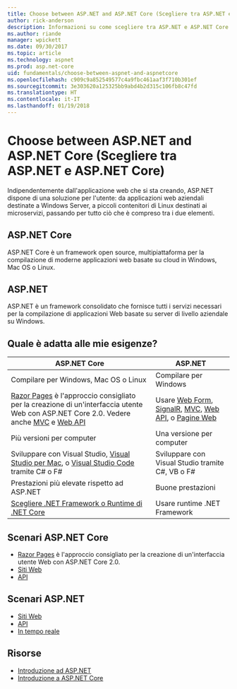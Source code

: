 ```yaml
---
title: Choose between ASP.NET and ASP.NET Core (Scegliere tra ASP.NET e ASP.NET Core)
author: rick-anderson
description: Informazioni su come scegliere tra ASP.NET e ASP.NET Core.
ms.author: riande
manager: wpickett
ms.date: 09/30/2017
ms.topic: article
ms.technology: aspnet
ms.prod: asp.net-core
uid: fundamentals/choose-between-aspnet-and-aspnetcore
ms.openlocfilehash: c909c9a852549577c4a9fbc461aaf3f710b301ef
ms.sourcegitcommit: 3e303620a125325bb9abd4b2d315c106fb8c47fd
ms.translationtype: HT
ms.contentlocale: it-IT
ms.lasthandoff: 01/19/2018
---
```

# <a name="choose-between-aspnet-and-aspnet-core"></a>Choose between ASP.NET and ASP.NET Core (Scegliere tra ASP.NET e ASP.NET Core) 

Indipendentemente dall'applicazione web che si sta creando, ASP.NET dispone di una soluzione per l'utente: da applicazioni web aziendali destinate a Windows Server, a piccoli contenitori di Linux destinati ai microservizi, passando per tutto ciò che è compreso tra i due elementi.

## <a name="aspnet-core"></a>ASP.NET Core

ASP.NET Core è un framework open source, multipiattaforma per la compilazione di moderne applicazioni web basate su cloud in Windows, Mac OS o Linux.

## <a name="aspnet"></a>ASP.NET

ASP.NET è un framework consolidato che fornisce tutti i servizi necessari per la compilazione di applicazioni Web basate su server di livello aziendale su Windows.

## <a name="which-one-is-right-for-me"></a>Quale è adatta alle mie esigenze?

| ASP.NET Core | ASP.NET |
|---|---|
|Compilare per Windows, Mac OS o Linux|Compilare per Windows|
|[Razor Pages](xref:mvc/razor-pages/index) è l'approccio consigliato per la creazione di un'interfaccia utente Web con ASP.NET Core 2.0. Vedere anche [MVC](xref:mvc/overview) e [Web API](xref:tutorials/first-web-api)|Usare [Web Form](https://docs.microsoft.com/aspnet/web-forms), [SignalR](https://docs.microsoft.com/aspnet/signalr), [MVC](https://docs.microsoft.com/aspnet/mvc), [Web API](https://docs.microsoft.com/aspnet/web-api/), o [Pagine Web](https://docs.microsoft.com/aspnet/web-pages)|
|Più versioni per computer|Una versione per computer|
|Sviluppare con Visual Studio, [Visual Studio per Mac](https://www.visualstudio.com/vs/visual-studio-mac/), o [Visual Studio Code](https://code.visualstudio.com/) tramite C# o F#|Sviluppare con Visual Studio tramite C#, VB o F#|
|Prestazioni più elevate rispetto ad ASP.NET|Buone prestazioni|
|[Scegliere .NET Framework o Runtime di .NET Core](https://docs.microsoft.com/dotnet/articles/standard/choosing-core-framework-server)|Usare runtime .NET Framework|

## <a name="aspnet-core-scenarios"></a>Scenari ASP.NET Core

<!-- update link to Razor Pages mvc movie series when done -->
* [Razor Pages](xref:mvc/razor-pages/index) è l'approccio consigliato per la creazione di un'interfaccia utente Web con ASP.NET Core 2.0.
* [Siti Web](xref:tutorials/first-mvc-app/index)
* [API](xref:tutorials/first-web-api)

## <a name="aspnet-scenarios"></a>Scenari ASP.NET

* [Siti Web](https://docs.microsoft.com/aspnet/mvc)
* [API](https://docs.microsoft.com/aspnet/web-api)
* [In tempo reale](https://docs.microsoft.com/aspnet/signalr)

## <a name="resources"></a>Risorse

* [Introduzione ad ASP.NET](https://docs.microsoft.com/aspnet/overview)
* [Introduzione a ASP.NET Core](xref:index)
